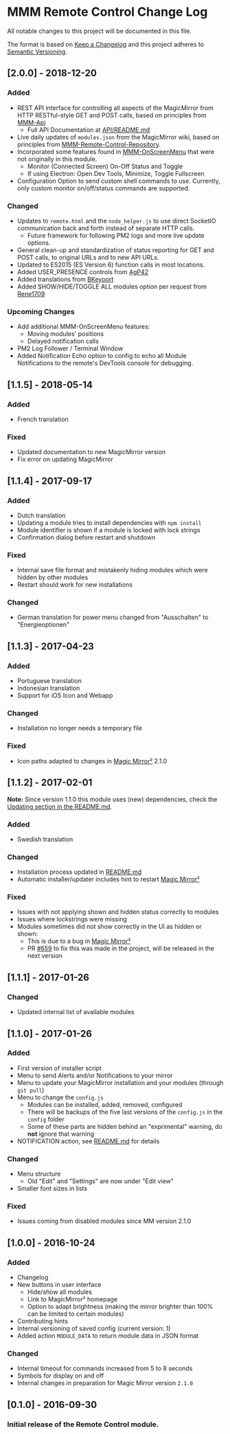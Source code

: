 # MMM Remote Control Change Log
All notable changes to this project will be documented in this file.

The format is based on [Keep a Changelog](http://keepachangelog.com/) 
and this project adheres to [Semantic Versioning](http://semver.org/).

## [2.0.0] - 2018-12-20

### Added

- REST API interface for controlling all aspects of the MagicMirror from HTTP RESTful-style GET and POST calls, based on principles from [MMM-Api](https://github.com/juzim/MMM-Api)
    + Full API Documentation at [API/README.md](API/README.md)
- Live daily updates of `modules.json` from the MagicMirror wiki, based on principles from [MMM-Remote-Control-Repository](https://github.com/eouia/MMM-Remote-Control-Repository).  
- Incorporated some features found in [MMM-OnScreenMenu](https://github.com/shbatm/MMM-OnScreenMenu) that were not originally in this module.
    + Monitor (Connected Screen) On-Off Status and Toggle
    + If using Electron: Open Dev Tools, Minimize, Toggle Fullscreen
- Configuration Option to send custom shell commands to use. Currently, only custom monitor on/off/status commands are supported.

### Changed

- Updates to `remote.html` and the `node_helper.js` to use direct SocketIO communication back and forth instead of separate HTTP calls.
    + Future framework for following PM2 logs and more live update options.
- General clean-up and standardization of status reporting for GET and POST calls, to original URLs and to new API URLs.
- Updated to ES2015 (ES Version 6) function calls in most locations.
- Added USER_PRESENCE controls from [AgP42](https://github.com/AgP42)
- Added translations from [BKeyport](https://github.com/Bkeyport)
- Added SHOW/HIDE/TOGGLE ALL modules option per request from [Rene1709](https://github.com/Rene1709)

### Upcoming Changes

- Add additional MMM-OnScreenMenu features:
    + Moving modules' positions
    + Delayed notification calls
- PM2 Log Follower / Terminal Window
- Added Notification Echo option to config to echo all Module Notifications to the remote's DevTools console for debugging.

## [1.1.5] - 2018-05-14

### Added
- French translation

### Fixed
- Updated documentation to new MagicMirror version
- Fix error on updating MagicMirror

## [1.1.4] - 2017-09-17

### Added
- Dutch translation
- Updating a module tries to install dependencies with `npm install`
- Module identifier is shown if a module is locked with lock strings
- Confirmation dialog before restart and shutdown

### Fixed
- Internal save file format and mistakenly hiding modules which were hidden by other modules
- Restart should work for new installations

### Changed
- German translation for power menu changed from "Ausschalten" to "Energieoptionen"

## [1.1.3] - 2017-04-23

### Added
- Portuguese translation
- Indonesian translation
- Support for iOS Icon and Webapp

### Changed
- Installation no longer needs a temporary file

### Fixed
- Icon paths adapted to changes in [Magic Mirror²](https://github.com/MichMich/MagicMirror) 2.1.0

## [1.1.2] - 2017-02-01

**Note:** Since version 1.1.0 this module uses (new) dependencies, check the [Updating section in the README.md](README.md#update).

### Added
- Swedish translation

### Changed
- Installation process updated in [README.md](README.md#Installation)
- Automatic installer/updater includes hint to restart [Magic Mirror²](https://github.com/MichMich/MagicMirror)

### Fixed
- Issues with not applying shown and hidden status correctly to modules
- Issues where lockstrings were missing
- Modules sometimes did not show correctly in the UI as hidden or shown:
    - This is due to a bug in [Magic Mirror²](https://github.com/MichMich/MagicMirror)
    - PR [#659](https://github.com/MichMich/MagicMirror/pull/659) to fix this was made in the project, will be released in the next version

## [1.1.1] - 2017-01-26
### Changed
- Updated internal list of available modules

## [1.1.0] - 2017-01-26
### Added
- First version of installer script
- Menu to send Alerts and/or Notifications to your mirror
- Menu to update your MagicMirror installation and your modules (through `git pull`)
- Menu to change the `config.js`
    - Modules can be installed, added, removed, configured
    - There will be backups of the five last versions of the `config.js` in the `config` folder
    - Some of these parts are hidden behind an "exprimental" warning, do **not** ignore that warning
- NOTIFICATION action, see [README.md](README.md#notification-request) for details

### Changed
- Menu structure
    - Old "Edit" and "Settings" are now under "Edit view"
- Smaller font sizes in lists

### Fixed
- Issues coming from disabled modules since MM version 2.1.0

## [1.0.0] - 2016-10-24
### Added
- Changelog
- New buttons in user interface
    - Hide/show all modules
    - Link to MagicMirror² homepage
    - Option to adapt brightness (making the mirror brighter than 100% can be limited to certain modules)
- Contributing hints
- Internal versioning of saved config (current version: 1)
- Added action `MODULE_DATA` to return module data in JSON format

### Changed
- Internal timeout for commands increased from 5 to 8 seconds
- Symbols for display on and off
- Internal changes in preparation for Magic Mirror version `2.1.0`

## [0.1.0] - 2016-09-30
### Initial release of the Remote Control module.
